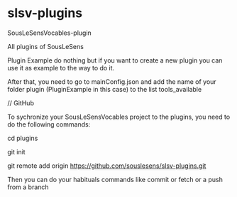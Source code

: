 # slsv-plugins
SousLeSensVocables-plugin


All plugins of SousLeSens 


Plugin Example do nothing but if you want to create a new plugin you can use it as example to the way to do it.


After that, you need to go to mainConfig.json and add the name of your folder plugin (PluginExample in this case) to the list tools_available



// GitHub

To sychronize your SousLeSensVocables project to the plugins, you need to do the following commands:

cd plugins

git init

git remote add origin https://github.com/souslesens/slsv-plugins.git

Then you can do your habituals commands like commit or fetch or a push from a branch


